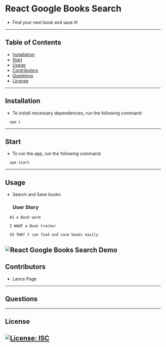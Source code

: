 # React Google Books Search

- Find your next book and save it!

---

## Table of Contents

- [Installation](#installation)
- [Start](#start)
- [Usage](#usage)
- [Contributors](#contributors)
- [Questions](#questions)
- [License](#license)

---

## Installation

- To install necessary dependencies, run the following command:

```
  npm i
```

---
## Start

- To run the app, run the following command:

```
  npm start
```

---

## Usage

- Search and Save books
  ### User Story

```
  AS a Book worm

  I WANT a Book tracker

  SO THAT I can find and save books easily.
```

## ![React Google Books Search Demo](.client/public/demo.gif)

## Contributors

- Lance Page

---

## Questions

---

## License

## [![License: ISC](https://img.shields.io/badge/License-ISC-blue.svg)](https://opensource.org/licenses/ISC)
